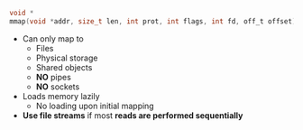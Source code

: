 ```c
void *
mmap(void *addr, size_t len, int prot, int flags, int fd, off_t offset);
```

- Can only map to
  - Files
  - Physical storage
  - Shared objects
  - **NO** pipes
  - **NO** sockets
- Loads memory lazily
  - No loading upon initial mapping
- **Use file streams** if most **reads are performed sequentially**
